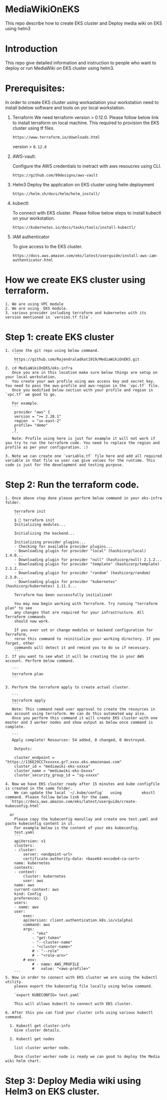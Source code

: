 # MediaWikiOnEKS
This repo describe how to create EKS cluster and Deploy media wiki on EKS using helm3

# Introduction

This repo give detailed information and instruction to people who want to deploy or run MediaWiki on EKS cluster using helm3.

# Prerequisites:

In order to create EKS cluster using workastation your workstation need to install bdelow software and tools on yor local workstation.

1. Terraform
    We need terraform version > 0.12.0. Please follow below link to install terraform on local machine.
    This required to provision the EKS cluster using tf files.
    
    `https://www.terraform.io/downloads.html`
    
    version > `0.12.0`

2. AWS-vault:

    Configure the AWS credentials to inetract with aws resoucres using CLI.
    
    `https://github.com/99designs/aws-vault`


3. Helm3
    Deploy the application on EKS cluster using helm deployment
    
    `https://helm.sh/docs/helm/helm_install/`

4. kubectl:

    To connect with EKS cluster. Please follow below steps to install kubectl on your workstation.
    
    `https://kubernetes.io/docs/tasks/tools/install-kubectl/`


5. IAM authenticator 
    
    To give access to the EKS cluster.

    `https://docs.aws.amazon.com/eks/latest/userguide/install-aws-iam-authenticator.html`

# How we create EKS cluster using terraform.

    1. We are using VPC module
    2. We are using  EKS module.
    3. various provider including terraform and kubernetes with its version mentioned in `version.tf file`.

# Step 1: create EKS cluster

    1. clone the git repo using below command.
        ```
        https://github.com/Rajendraladkat1919/MediaWikiOnEKS.git
        ```
    2. cd MediaWikiOnEKS/eks-infra
       Once you are in this location make sure below things are setup on your local workstation.
       You create your aws profile using aws access key and secret key. You need to pass the aws-profile and aws-region in the `vpc.tf` file.
       Once you modified below section with your profile and region in `vpc.tf` we good to go.
       
       For example.
       ```
        provider "aws" {
        version = ">= 2.28.1"
        region  = "us-east-2"
        profile= "demo"
        }
       ```
       Note: Profile using here is just for example it will not work if you try to run the terraform code. You need to replace the region and profile as per your configuration. :)
    
    3. Note we can create one `variable.tf` file here and add all required variable in that file so user can give values for the runtime. This code is just for the development and testing purpose.

# Step 2: Run the terraform code.
   
    1. Once above step done please perform below command in your eks-infra folder.

        terraform init
        ```
        $  terraform init
        Initializing modules...

        Initializing the backend...

        Initializing provider plugins...
        - Checking for available provider plugins...
        - Downloading plugin for provider "local" (hashicorp/local) 1.4.0...
        - Downloading plugin for provider "null" (hashicorp/null) 2.1.2...
        - Downloading plugin for provider "template" (hashicorp/template) 2.1.2...
        - Downloading plugin for provider "random" (hashicorp/random) 2.3.0...
        - Downloading plugin for provider "kubernetes" (hashicorp/kubernetes) 1.11.3...

        Terraform has been successfully initialized!

        You may now begin working with Terraform. Try running "terraform plan" to see
        any changes that are required for your infrastructure. All Terraform commands
        should now work.

        If you ever set or change modules or backend configuration for Terraform,
        rerun this command to reinitialize your working directory. If you forget, other
        commands will detect it and remind you to do so if necessary.
        ```
    2. If you want to see what it will be creating the in your AWS account. Perform below command.

       ```
       terraform plan
       ```

    3. Perform the terraform apply to create actual cluster.

       ```
       terraform apply
       ```
       Note: This command need user approval to create the resources in aws account using terraform. We can do this automated way also.
       Once you perform this command it will create EKS cluster with one master and 3 worker nodes and show output as below once command is complete.

       ```
       Apply complete! Resources: 54 added, 0 changed, 0 destroyed.

        Outputs:

        cluster_endpoint = "https://136E29CC7xxxxxx.gr7.xxxx.eks.amazonaws.com"
        cluster_id = "mediawiki-eks-xxxxa"
        cluster_name = "mediawiki-eks-bxxxx"
        cluster_security_group_id = "sg-xxxxx"
      
    4. Now we have EKS cluster ready after 15 minutes and kube configfile is created in the same folder. 
        We can update the local `~/.kube/config`   using         eksctl command. Please follow below link for the same.
      `https://docs.aws.amazon.com/eks/latest/userguide/create-kubeconfig.html`

      or
        Please copy the kubeconfig manullay and create one test.yaml and paste kubeconfig content in it.
        For example below is the content of your eks kubeconfig.
        test.yaml
        ```
        apiVersion: v1
        clusters:
        - cluster:
            server: <endpoint-url>
            certificate-authority-data: <base64-encoded-ca-cert>
        name: kubernetes
        contexts:
        - context:
            cluster: kubernetes
            user: aws
        name: aws
        current-context: aws
        kind: Config
        preferences: {}
        users:
        - name: aws
        user:
            exec:
            apiVersion: client.authentication.k8s.io/v1alpha1
            command: aws
            args:
                - "eks"
                - "get-token"
                - "--cluster-name"
                - "<cluster-name>"
                # - "--role"
                # - "<role-arn>"
            # env:
                # - name: AWS_PROFILE
                #   value: "<aws-profile>"
        ```
    5. Now in order to connect with EKS cluster we are using the kubectl utility.
        please export the kubeconfig file locally using below command.

        `export KUBECONFIG= test.yaml`

        This will allows kubectl to connect with EKS cluster.
    
    6. After this you can find your cluster info using various kubectl command.

      1. Kubectl get cluster-info
        Give cluster details.

      2. Kubectl get nodes

        list cluster worker node.

        Once cluster worker node is ready we can good to deploy the Media wiki helm chart.

# Step 3: Deploy Media wiki using Helm3 on EKS cluster.




